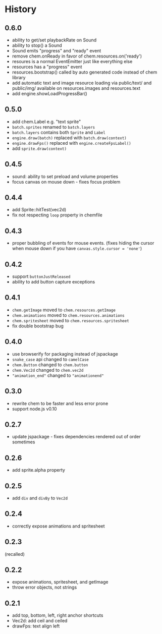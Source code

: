 # History

## 0.6.0

 * ability to get/set playbackRate on Sound
 * ability to stop() a Sound
 * Sound emits "progress" and "ready" event
 * remove chem.onReady in favor of chem.resources.on('ready')
 * resoures is a normal EventEmitter just like everything else
 * resources has a "progress" event
 * resources.bootstrap() called by auto generated code instead of chem library
 * add automatic text and image resource loading via public/text/ and public/img/
   available on resources.images and resources.text
 * add engine.showLoadProgressBar()

## 0.5.0

 * add chem.Label e.g. "text sprite"
 * `batch.sprites` renamed to `batch.layers`
 * `batch.layers` contains both `Sprite` and `Label`
 * `engine.draw(batch)` replaced with `batch.draw(context)`
 * `engine.drawFps()` replaced with `engine.createFpsLabel()`
 * add `sprite.draw(context)`

## 0.4.5

 * sound: ability to set preload and volume properties
 * focus canvas on mouse down - fixes focus problem

## 0.4.4

 * add Sprite::hitTest(vec2d)
 * fix not respecting `loop` property in chemfile

## 0.4.3

 * proper bubbling of events for mouse events. (fixes hiding the cursor
   when mouse down if you have `canvas.style.cursor = 'none'`)

## 0.4.2

 * support `buttonJustReleased`
 * ability to add button capture exceptions

## 0.4.1

 * `chem.getImage` moved to `chem.resources.getImage`
 * `chem.animations` moved to `chem.resources.animations`
 * `chem.spritesheet` moved to `chem.resources.spritesheet`
 * fix double bootstrap bug

## 0.4.0

 * use browserify for packaging instead of jspackage
 * `snake_case` api changed to `camelCase`
 * `chem.Button` changed to `chem.button`
 * `chem.Vec2d` changed to `chem.vec2d`
 * `"animation_end"` changed to `"animationend"`

## 0.3.0

 * rewrite chem to be faster and less error prone
 * support node.js v0.10

## 0.2.7

 * update jspackage - fixes dependencies rendered out of order sometimes

## 0.2.6

 * add sprite.alpha property

## 0.2.5

 * add `div` and `divBy` to `Vec2d`

## 0.2.4

 * correctly expose animations and spritesheet

## 0.2.3

(recalled)

## 0.2.2

 * expose animations, spritesheet, and getImage
 * throw error objects, not strings

## 0.2.1

 * add top, bottom, left, right anchor shortcuts
 * Vec2d: add ceil and ceiled
 * drawFps: text align left
